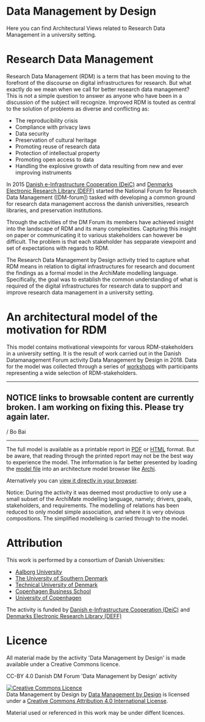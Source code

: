 # Data Management by Design

Here you can find Architectural Views related to Research Data Management in a university setting.

# Research Data Management
Research Data Management (RDM) is a term that has been moving to the forefront of the discourse on digital infrastructures for research. But what exactly do we mean when we call for better research data management? This is not a simple question to answer as anyone who have been in a discussion of the subject will recognize. Improved RDM is touted as central to the solution of problems as diverse and conflicting as:

 - The reproducibility crisis
 - Compliance with privacy laws
 - Data security
 - Preservation of cultural heritage
 - Promoting reuse of research data
 - Protection of intellectual property
 - Promoting open access to data
 - Handling the explosive growth of data resulting from new and ever improving instruments

In 2015 [Danish e-Infrastructure Cooperation (DeiC)](https://www.deic.dk/en ) and [Denmarks Electronic Research Library (DEFF)](https://www.deff.dk/english/) started the National Forum for Research Data Management ([DM-forum]) tasked with developing a common ground for research data management accross the danish universities, research libraries, and preservation institutions. 

Through the activities of the DM Forum its members have achieved insight into the landscape of RDM and its many complexities. Capturing this insight on paper or communicating it to various stakeholders can however be difficult. The problem is that each stakeholder has sepparate viewpoint and set of expectations with regards to RDM.

The Research Data Management by Design activity tried to capture what RDM means in relation to digital infrastructures for research and document the findings as a formal model in the ArchiMate modelling language. Specifically, the goal was to establish the common understanding of what is required of the digital infrastructures for research data to support and improve research data management in a university setting.

# An architectural  model of the motivation for RDM
This model contains motivational viewpoints for varous RDM-stakeholders in a university setting. It is the result of work carried out in the Danish Datamanagement Forum activity Data Management by Design in 2018. Data for the model was collected through a series of [workshops](workshops) with participants representing a wide selection of RDM-stakeholders. 

---

## NOTICE links to browsable content are currently broken. I am working on fixing this. Please try again later.  
/ Bo Bai  

---

The full model is available as a printable report in
[PDF](common/exported/common-model.pdf) or 
[HTML](https://cdn.rawgit.com/Data-Management-by-Design/DMbD/7998b0bf/common/exported/common.html) format. 
But be aware, that reading through the printed report may not be the best way to experience the model. The imformation is far better presented by loading the [model file](common/common.archimate) into an architecture model browser like [Archi](https://www.archimatetool.com/).

Aternatively you can [view it directly in your browser](https://raw.githack.com/Data-Management-by-Design/DMbD/master/common/html/index.html).

Notice: During the activity it was deemed most productive to only use a small subset of the ArchiMate modelling language, namely; drivers, goals, stakeholders, and requirements. The modelling of relations has been reduced to only model simple association, and where it is very obvious compositions. The simplified modelleing is carried through to the model.

# Attribution

This work is performed by a consortium of Danish Universities:

* [Aalborg University](https://www.en.aau.dk/)
* [The University of Southern Denmark](https://www.sdu.dk/en/)
* [Technical University of Denmark](https://www.dtu.dk/english)
* [Copenhagen Business School](https://www.cbs.dk/en)
* [University of Copenhagen](https://www.ku.dk/english/)

The activity is funded by
[Danish e-Infrastructure Cooperation (DeiC)](https://www.deic.dk/en ) and
[Denmarks Electronic Research Library (DEFF)](https://www.deff.dk/english/)

# Licence 

All material made by the activity 'Data Management by Design' is made available under a Creative Commons licence.

CC-BY 4.0 Danish DM Forum 'Data Management by Design' activity

<a rel="license" href="http://creativecommons.org/licenses/by/4.0/"><img alt="Creative Commons Licence" style="border-width:0" src="https://i.creativecommons.org/l/by/4.0/88x31.png" /></a><br /><span xmlns:dct="http://purl.org/dc/terms/" property="dct:title">Data Management by Design</span> by <a xmlns:cc="http://creativecommons.org/ns#" href="https://github.com/Data-Management-by-Design/DMbD" property="cc:attributionName" rel="cc:attributionURL">Data Management by Design</a> is licensed under a <a rel="license" href="http://creativecommons.org/licenses/by/4.0/">Creative Commons Attribution 4.0 International License</a>.

Material used or referenced in this work may be under diffent licences.


